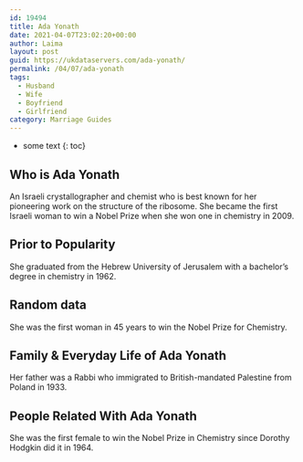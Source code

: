 ```yaml
---
id: 19494
title: Ada Yonath
date: 2021-04-07T23:02:20+00:00
author: Laima
layout: post
guid: https://ukdataservers.com/ada-yonath/
permalink: /04/07/ada-yonath
tags:
  - Husband
  - Wife
  - Boyfriend
  - Girlfriend
category: Marriage Guides
---
```


* some text
{: toc}


## Who is Ada Yonath
                  
                  
                  
An Israeli crystallographer and chemist who is best known for her pioneering work on the structure of the ribosome. She became the first Israeli woman to win a Nobel Prize when she won one in chemistry in 2009.
                  
              
            
              
            
                
                
                
## Prior to Popularity
                  
                  
                  
She graduated from the Hebrew University of Jerusalem with a bachelor&#8217;s degree in chemistry in 1962.
                  
              
            
              
            
                
                
                
## Random data
                  
                  
                  
She was the first woman in 45 years to win the Nobel Prize for Chemistry.
                  
              
            
              
            
                
                
                
## Family & Everyday Life of Ada Yonath
                  
                  
                  
Her father was a Rabbi who immigrated to British-mandated Palestine from Poland in 1933.
                  
              
            
              
            
                
                
                
## People Related With Ada Yonath
                  
                  
                  
She was the first female to win the Nobel Prize in Chemistry since Dorothy Hodgkin did it in 1964.
                  
              
            
              
            
                
              
            
              
              
            
            
              
            
          
          
          